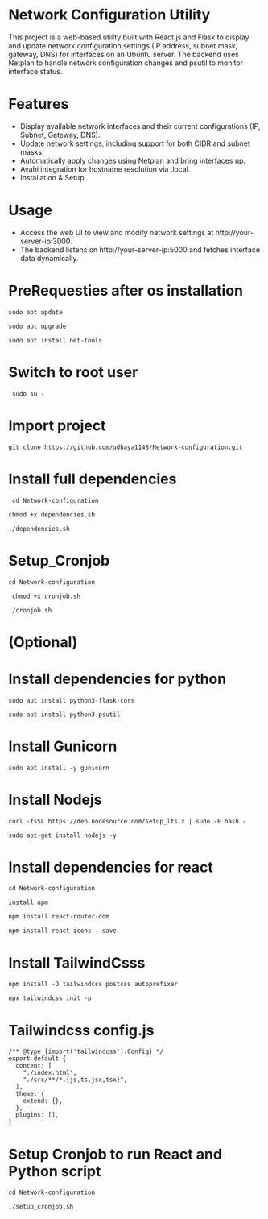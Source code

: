 # Network Configuration Utility
This project is a web-based utility built with React.js and Flask to display and update network configuration settings (IP address, subnet mask, gateway, DNS) for interfaces on an Ubuntu server. The backend uses Netplan to handle network configuration changes and psutil to monitor interface status.

# Features
* Display available network interfaces and their current configurations (IP, Subnet, Gateway, DNS).
* Update network settings, including support for both CIDR and subnet masks.
* Automatically apply changes using Netplan and bring interfaces up.
* Avahi integration for hostname resolution via .local.
* Installation & Setup

# Usage
* Access the web UI to view and modify network settings at http://your-server-ip:3000.
* The backend listens on http://your-server-ip:5000 and fetches interface data dynamically.

# PreRequesties after os installation
```
sudo apt update
```
```
sudo apt upgrade
```
```
sudo apt install net-tools
```

  # Switch to root user 
  ```
   sudo su -
  ```
  # Import project
  ```
  git clone https://github.com/udhaya1148/Network-configuration.git
  ```

  # Install full dependencies
  ```
   cd Network-configuration
  
  ```
  ```
  chmod +x dependencies.sh
  ```
  ```
  ./dependencies.sh
  ```

  # Setup_Cronjob
  ```
  cd Network-configuration
  
  ```
  ```
   chmod +x cronjob.sh
  ```
  ```
  ./cronjob.sh
  ```
  # (Optional)
  
  # Install dependencies for python
  ```
  sudo apt install python3-flask-cors
  ```
  ```
  sudo apt install python3-psutil
  ```
  # Install Gunicorn
  ```
  sudo apt install -y gunicorn
  ```

  # Install Nodejs
  ```
  curl -fsSL https://deb.nodesource.com/setup_lts.x | sudo -E bash -
  ```
  ```
  sudo apt-get install nodejs -y
  ``` 
  # Install dependencies for react
  ```
  cd Network-configuration
  ```
  ```
  install npm
  ```
  ```
  npm install react-router-dom
  ```
  ```
  npm install react-icons --save
  ```
# Install TailwindCsss
```
npm install -D tailwindcss postcss autoprefixer
```
```
npx tailwindcss init -p
```
# Tailwindcss config.js
```
/** @type {import('tailwindcss').Config} */
export default {
  content: [
    "./index.html",
    "./src/**/*.{js,ts,jsx,tsx}",
  ],
  theme: {
    extend: {},
  },
  plugins: [],
}
```
# Setup Cronjob to run React and Python script 
```
cd Network-configuration
```
```
./setup_cronjob.sh
```

